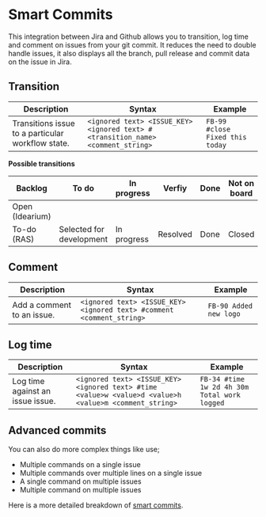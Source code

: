 # Smart Commits

This integration between Jira and Github allows you to transition, log time and comment on issues from your git commit. It reduces the need to double handle issues, it also displays all the branch, pull release and commit data on the issue in Jira.

## Transition

| Description | Syntax | Example |
| ----------- | ------ | ------- |
| Transitions issue to a particular workflow state. | `<ignored text> <ISSUE_KEY> <ignored text> #<transition_name> <comment_string>` | `FB-99 #close Fixed this today` |

**Possible transitions**

| Backlog | To do | In progress | Verfiy | Done | Not on board |
| ------- | ----- | ----------- | ------ | ---- | ------------ |
| Open (Idearium) 
To-do (RAS)| Selected for development | In progress | Resolved | Done | Closed |

## Comment

| Description | Syntax | Example |
| ----------- | ------ | ------- |
| Add a comment to an issue. | `<ignored text> <ISSUE_KEY> <ignored text> #comment <comment_string>` | `FB-90 Added new logo` |

## Log time

| Description | Syntax | Example |
| ----------- | ------ | ------- |
| Log time against an issue issue. | `<ignored text> <ISSUE_KEY> <ignored text> #time <value>w <value>d <value>h <value>m <comment_string>` | `FB-34 #time 1w 2d 4h 30m Total work logged` |

## Advanced commits

You can also do more complex things like use;

- Multiple commands on a single issue
- Multiple commands over multiple lines on a single issue
- A single command on multiple issues
- Multiple command on multiple issues

Here is a more detailed breakdown of [smart commits](https://confluence.atlassian.com/bitbucket/processing-jira-software-issues-with-smart-commit-messages-298979931.html).
